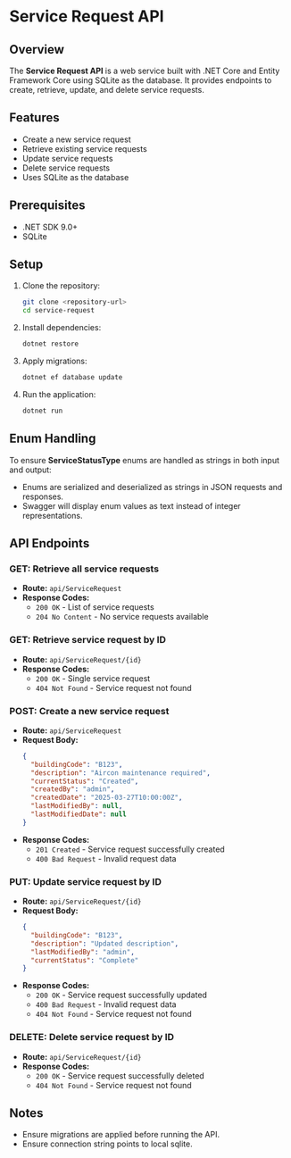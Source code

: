 
# Service Request API

## Overview

The **Service Request API** is a web service built with .NET Core and Entity Framework Core using SQLite as the database. It provides endpoints to create, retrieve, update, and delete service requests.

## Features

- Create a new service request
- Retrieve existing service requests
- Update service requests
- Delete service requests
- Uses SQLite as the database

## Prerequisites

- .NET SDK 9.0+
- SQLite

## Setup

1. Clone the repository:
   ```sh
   git clone <repository-url>
   cd service-request
   ```
2. Install dependencies:
   ```sh
   dotnet restore
   ```
3. Apply migrations:
   ```sh
   dotnet ef database update
   ```
4. Run the application:
   ```sh
   dotnet run
   ```

## Enum Handling

To ensure **ServiceStatusType** enums are handled as strings in both input and output:

- Enums are serialized and deserialized as strings in JSON requests and responses.
- Swagger will display enum values as text instead of integer representations.

## API Endpoints

### GET: Retrieve all service requests
- **Route:** `api/ServiceRequest`
- **Response Codes:**
  - `200 OK` - List of service requests
  - `204 No Content` - No service requests available

### GET: Retrieve service request by ID
- **Route:** `api/ServiceRequest/{id}`
- **Response Codes:**
  - `200 OK` - Single service request
  - `404 Not Found` - Service request not found

### POST: Create a new service request
- **Route:** `api/ServiceRequest`
- **Request Body:**
  ```json
  {
    "buildingCode": "B123",
    "description": "Aircon maintenance required",
    "currentStatus": "Created",
    "createdBy": "admin",
    "createdDate": "2025-03-27T10:00:00Z",
    "lastModifiedBy": null,
    "lastModifiedDate": null
  }
  ```
- **Response Codes:**
  - `201 Created` - Service request successfully created
  - `400 Bad Request` - Invalid request data

### PUT: Update service request by ID
- **Route:** `api/ServiceRequest/{id}`
- **Request Body:**
  ```json
  {
    "buildingCode": "B123",
    "description": "Updated description",
    "lastModifiedBy": "admin",
    "currentStatus": "Complete"
  }
  ```
- **Response Codes:**
  - `200 OK` - Service request successfully updated
  - `400 Bad Request` - Invalid request data
  - `404 Not Found` - Service request not found

### DELETE: Delete service request by ID
- **Route:** `api/ServiceRequest/{id}`
- **Response Codes:**
  - `200 OK` - Service request successfully deleted
  - `404 Not Found` - Service request not found

## Notes

- Ensure migrations are applied before running the API.
- Ensure connection string points to local sqlite.
